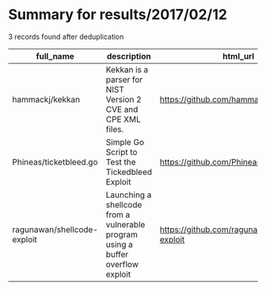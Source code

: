 
# Summary for results/2017/02/12
    
3 records found after deduplication

| full_name | description | html_url | matched_list | matched_count | pushed_at | size | stargazers_count | language | forks_count |
|-----------------------------|---------------------------------------------------------------------------------|------------------------------------------------|--------------------------|-----------------|---------------------------|--------|--------------------|------------|---------------|
| hammackj/kekkan | Kekkan is a parser for NIST Version 2 CVE and CPE XML files. | https://github.com/hammackj/kekkan | ['cve-2'] | 1 | 2017-02-12 02:11:31+00:00 | 51 | 4 | Ruby | 2 |
| Phineas/ticketbleed.go | Simple Go Script to Test the Tickedbleed Exploit | https://github.com/Phineas/ticketbleed.go | ['exploit'] | 1 | 2017-02-12 01:57:55+00:00 | 2 | 0 | Go | 0 |
| ragunawan/shellcode-exploit | Launching a shellcode from a vulnerable program using a buffer overflow exploit | https://github.com/ragunawan/shellcode-exploit | ['exploit', 'shellcode'] | 2 | 2017-02-12 04:54:53+00:00 | 2 | 2 | C | 0 |
